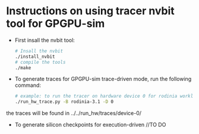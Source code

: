 # Instructions on using tracer nvbit tool for GPGPU-sim 

* First insall the nvbit tool:
    ```bash
    # Insall the nvbit
    ./install_nvbit
    # compile the tools
    ./make
    ```
* To generate traces for GPGPU-sim trace-driven mode, run the following command:
    ```bash
    # example: to run the tracer on hardware device 0 for rodinia workloads
    ./run_hw_trace.py -B rodinia-3.1 -D 0
    ```
the traces will be found in ../../run_hw/traces/device-0/

* To generate silicon checkpoints for execution-driven
    //TO DO

